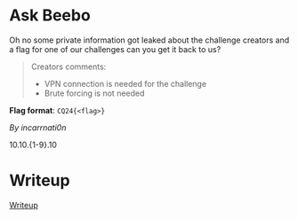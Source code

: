# Ask Beebo

Oh no some private information got leaked about the challenge creators and a flag for one of our challenges can you get it back to us?

> Creators comments:
> * VPN connection is needed for the challenge
> * Brute forcing is not needed

**Flag format**: `CQ24{<flag>}`

*By incarrnati0n*

10.10.{1-9}.10

# Writeup

[Writeup](WRITEUP.md)
